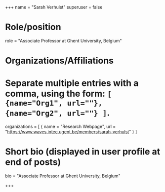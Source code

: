 +++
name = "Sarah Verhulst"
superuser = false

# Role/position
role = "Associate Professor at Ghent University, Belgium"

# Organizations/Affiliations
#   Separate multiple entries with a comma, using the form: `[ {name="Org1", url=""}, {name="Org2", url=""} ]`.
organizations = [ { name = "Research Webpage", url = "https://www.waves.intec.ugent.be/members/sarah-verhulst" } ]

# Short bio (displayed in user profile at end of posts)
bio = "Associate Professor at Ghent University, Belgium"

+++


